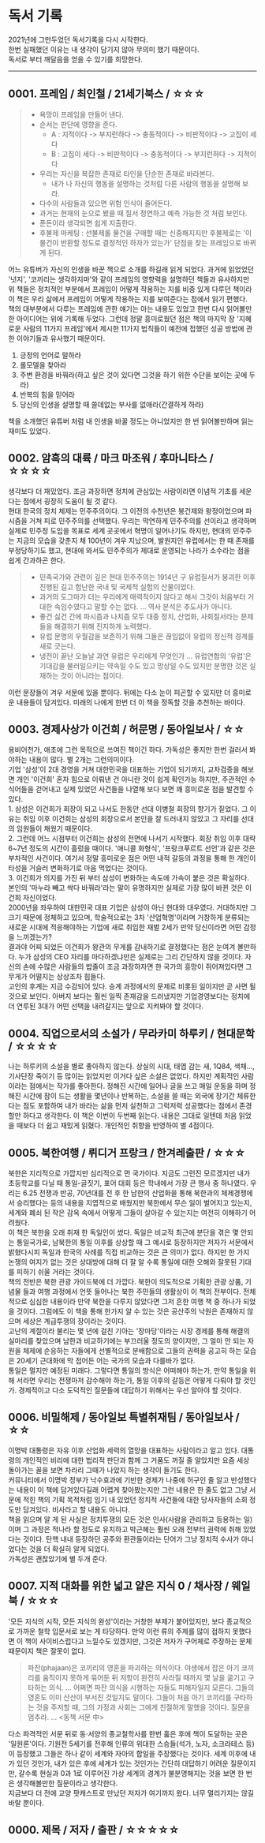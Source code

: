 # 독서 기록

2021년에 그만두었던 독서기록을 다시 시작한다.<br>
한번 실패했던 이유는 내 생각이 담기지 않아 무의미 했기 때문이다.<br>
독서로 부터 깨달음을 얻을 수 있기를 희망한다.

---

## 0001. 프레임 / 최인철 / 21세기북스 / ☆☆☆

> - 욕망이 프레임을 만들어 낸다.<br>
> - 순서는 판단에 영향을 준다.
>   * A : 지적이다 -> 부지런하다 -> 충동적이다 -> 비판적이다 -> 고집이 세다
>   * B : 고집이 세다 -> 비판적이다 -> 충동적이다 -> 부지런하다 -> 지적이다<br>
> - 우리는 자신을 복잡한 존재로 타인을 단순한 존재로 바라본다.
>   * 내가 나 자신의 행동을 설명하는 것처럼 다른 사람의 행동을 설명해 보라.
> - 다수의 사람들과 있으면 위험 인식이 줄어든다.
> - 과거는 현재의 눈으로 봤을 때 질서 정연하고 예측 가능한 것 처럼 보인다.
> - 푼돈이라 생각되면 쉽게 지출한다.
> - 후불제 마케팅 : 선불제롤 물건을 구매할 때는 신중해지지만 후불제로는 '이 물건이 반환할 정도로 결정적인 하자가 있는가' 단점을 찾는 프레임으로 바뀌게 된다.

어느 유튜버가 자신의 인생을 바꾼 책으로 소개를 하길래 읽게 되었다. 과거에 읽었었던 '넛지', '코끼리는 생각하지마'와 같이 프레임의 영향력을 설명하던 책들과 유사하지만 위 책들은 정치적인 부분에서 프레임이 어떻게 작용하는 지를 비중 있게 다루던 책이라 이 책은 우리 삶에서 프레임이 어떻게 작용하는 지를 보여준다는 점에서 읽기 편했다.<br>
책의 대부분에서 다루는 프레임에 관한 얘기는 아는 내용도 있었고 한번 다시 읽어볼만한 아이디어는 위에 기록해 두었다. 그런데 정말 흥미로웠던 점은 책의 마지막 장 '지혜로운 사람의 11가지 프레임'에서 제시한 11가지 법칙들이 예전에 접했던 성공 방법에 관한 이야기들과 유사했기 때문이다.<br>
1. 긍정의 언어로 말하라
2. 롤모델을 찾아라
3. 주변 환경을 바꿔라(하고 싶은 것이 있다면 그것을 하기 위한 수단을 보이는 곳에 두라)
4. 반복의 힘을 믿어라
5. 당신의 인생을 설명할 때 쓸데없는 부사를 없애라(간결하게 하라)<br>

책을 소개했던 유튜버 처럼 내 인생을 바꿀 정도는 아니었지만 한 번 읽어볼만하며 읽는 재미도 있었다.


## 0002. 암흑의 대륙 / 마크 마조워 / 후마니타스 / ☆☆☆☆

생각보다 더 재밌었다. 조금 과장하면 정치에 관심있는 사람이라면 이념적 기초를 세운다는 점에서 굉장히 도움이 될 것 같다.<br>
현대 한국의 정치 체제는 민주주의이다. 그 이전의 수천년은 봉건제와 왕정이었으며 파시즘을 거쳐 피로 민주주의를 선택했다. 우리는 막연하게 민주주의를 선이라고 생각하며 실제로 민주정 도입을 목표로 세계 곳곳에서 혁명이 일어나기도 하지만, 현대의 민주주는 지금의 모습을 갖춘지 채 100년이 겨우 지났으며, 발원지인 유럽에서는 한 때 존재를 부정당하기도 했고, 현대에 와서도 민주주의가 제대로 운영되는 나라가 소수라는 점을 쉽게 간과하곤 한다.<br>

> - 민족국가와 관련이 깊은 현대 민주주의는 1914년 구 유럽질서가 붕괴한 이후 진행된 길고 험난한 국내 및 국제적 실험의 산물이었다.<br>
> - 과거의 도그마가 더는 우리에게 매력적이지 않다고 해서 그것이 처음부터 거대한 속임수였다고 말할 수는 없다. ... 역사 분석은 추도사가 아니다.<br>
> - 좋건 싫건 간에 파시즘과 나치즘 모두 대중 정치, 산업화, 사회질서라는 문제들을 해결하기 위해 진지하게 노력했다.<br>
> - 유럽 문명의 우월감을 보존하기 위해 그들은 끊임없이 유럽의 정신적 경계를 새로 긋는다.<br>
> - 냉전이 끝난 오늘날 과연 유럽은 우리에게 무엇인가 ... 유럽연합의 '유럽'은 기대감을 불러일으키는 약속일 수도 있고 망상일 수도 있지만 분명한 것은 실재하는 것이 아니라는 점이다.

이런 문장들이 겨우 서문에 있을 뿐이다. 뒤에는 다소 눈이 피곤할 수 있지만 더 흥미로운 내용들이 담겨있다. 미래의 나에게 한번 더 이 책을 정독할 것을 추천하는 바이다.


## 0003. 경제사상가 이건희 / 허문명 / 동아일보사 / ☆☆

용비어천가, 애초에 그런 목적으로 쓰여진 책이긴 하다. 가독성은 좋지만 한번 걸러서 봐야하는 내용이 많다. 별 2개는 그런의미이다.<br>
기업 '삼성'이 2대 경영을 거쳐 대한민국을 대표하는 기업이 되기까지, 교차검증을 해보면 개인 '이건희' 혼자 힘으로 이뤄낸 건 아니란 것이 쉽게 확인가능 하지만, 주관적인 수식어들을 걷어내고 실제 있었던 사건들을 나열해 보다 보면 꽤 흥미로운 점을 발견할 수 있다.<br>
1\. 삼성은 이건희가 회장이 되고 나서도 한동안 선대 이병철 회장의 향기가 짙었다. 그 이유는 취임 이후 이건희는 삼성의 회장으로서 본인을 잘 드러내지 않았고 그 자리를 선대의 임원들이 채웠기 때문이다.<br>
2\. 그런데 어느 시점부터 이건희는 삼성의 전면에 나서기 시작했다. 회장 취임 이후 대략 6~7년 정도의 시간이 흘렀을 때이다. '애니콜 화형식', '프랑크푸르트 선언'과 같은 것은 부차적인 사건이다. 여기서 정말 흥미로운 점은 어떤 내적 갈등의 과정을 통해 한 개인이 타성을 거슬러 변화하기로 마음 먹었다는 것이다.<br>
3\. 이건희가 의지를 가진 뒤 부터 삼성이 변화하는 속도에 가속이 붙은 것은 확실하다. 본인의 '마누라 빼고 싹다 바꿔라'라는 말이 유명하지만 실제로 가장 많이 바뀐 것은 이건희 자신이었다.<br>
2000년을 좌우하여 대한민국 대표 기업은 삼성이 아닌 현대와 대우였다. 거대하지만 그 크기 때문에 정체하고 있으며, 학술적으로는 3차 '산업혁명'이라며 거창하게 분류되는 새로운 시대에 적응해야하는 기업에 새로 취임한 재벌 2세가 만약 당신이라면 어떤 감정을 느끼겠는가?<br>
결과야 어찌 되었든 이건희가 왕관의 무게를 감내하기로 결정했다는 점은 눈여겨 볼만하다. 누가 삼성의 CEO 자리를 마다하겠냐만은 실제로는 그리 간단하지 않을 것이다. 자신의 손에 수많은 사람들의 밥줄이 조금 과장하자면 한 국가의 흥망이 쥐어져있다면 그 무게가 어떨지는 상상조차 힘들다.<br>
고인의 후계는 지금 수감되어 있다. 승계 과정에서의 문제로 비롯된 일이지만 곧 사면 될 것으로 보인다. 아버지 보다는 훨씬 일찍 존재감을 드러냈지만 기업경영보다는 정치에 더 연루된 3대가 어떤 선택을 내려갈지는 앞으로 지켜봐야 할 것이다.


## 0004. 직업으로서의 소설가 / 무라카미 하루키 / 현대문학 / ☆☆☆☆

나는 하루키의 소설을 별로 좋아하지 않는다. 상실의 시대, 태엽 감는 새, 1Q84, 색채..., 기사단장 죽이기 등 많이는 읽었지만 이거다 싶은 소설은 없었다. 하지만 계획적인 사람이라는 점에서는 작가를 좋아한다. 정해진 시간에 일어나 글을 쓰고 매일 운동을 하며 정해진 시간에 잠이 드는 생활을 몇년이나 반복하는, 소설을 쓸 때는 외국에 장기간 체류한다는 점도 포함하여 내가 바라는 삶을 먼저 실천하고 그럭저럭 성공했다는 점에서 존경할만 하다고 생각한다.
이 책은 이번이 두번째 읽는다. 내용은 그대로 일텐데 처음 읽었을 때보다 더 쉽고 재밌게 읽혔다. 개인적인 취향을 반영하여 별 4점이다.


## 0005. 북한여행 / 뤼디거 프랑크 / 한겨레출판 / ☆☆☆

북한은 지리적으로 가깝지만 심리적으로 먼 국가이다. 지금도 그런진 모르겠지만 내가 초등학교를 다닐 때 통일-글짓기, 표어 대회 등은 학내에서 가장 큰 행사 중 하나였다. 우리는 6.25 전쟁과 반공, 70년대를 전 후 한 남한의 산업화을 통해 북한과의 체제경쟁에서 승리했다는 등의 내용을 지엽적으로 배웠지만 북한에서 무슨 일이 벌어지고 있는지, 세계와 폐쇠 된 작은 감옥 속에서 어떻게 그들이 살아갈 수 있는지는 여전히 이해하기 어려웠다.<br>
이 책은 북한을 오래 취재 한 독일인이 썼다. 독일은 비교적 최근에 분단을 겪은 몇 안되는 통일국가로, 남북한의 통일 이후를 상상할 때 그 예시로 등장하지만 저자가 서문에서 밝혔다시피 독일과 한국의 사례를 직접 비교하는 것은 큰 의미가 없다. 하지만 한 가지 논쟁의 여지가 없는 것은 상대방에 대해 더 잘 알 수록 통일에 대한 오해와 잘못된 기대를 피하기 쉬울 거라는 것이다.<br>
책의 전반은 북한 관광 가이드북에 더 가깝다. 북한이 의도적으로 기획한 관광 상품, 기념물 들과 여행 과정에서 언뜻 들어나는 북한 주민들의 생활상이 이 책의 전부이다. 전체적으로 심심한 내용이라 만약 북한을 다루지 않았다면 그저 흔한 여행 책 중 하나가 되었을 것이다. 그럼에도 이 책을 통해 한가지 알 수 있는 것은 공산주의 낙원은 존재하지 않으며 세상은 계급투쟁의 장이라는 것이다.<br>
고난의 계절이라 불리는 몇 년에 걸친 기아는 '장마당'이라는 시장 경제를 통해 해결의 실마리를 찾았으며 남한과 비교하기에는 부끄러울 정도의 양이지만, 그 얼마 안 되는 자원을 체제에 순응하는 자들에게 선별적으로 분배함으로 그들의 권력을 공고히 하는 모습은 20세기 근대화에 막 접어든 어는 국가의 모습과 다를바가 없다.<br>
통일은 멀지만 예정된 미래다. 그렇다면 통일의 방식은 어떠해야 하는가, 만약 통일을 위해 서라면 우리는 전쟁마저 감수해야 하는가, 통일 이후의 갈등은 어떻게 다뤄야 할 것인가. 경제적이고 다소 도덕적인 질문들에 대답하기 위해서는 우선 알아야 할 것이다.


## 0006. 비밀해제 / 동아일보 특별취재팀 / 동아일보사 / ☆☆

이명박 대통령은 자유 이후 산업화 세력의 열망을 대표하는 사람이라고 알고 있다. 대통령의 개인적인 비리에 대한 법리적 판단과 함께 그 거품도 꺼질 줄 알았지만 요즘 세상 돌아가는 꼴을 보면 차라리 그때가 나았지 하는 생각이 들기도 한다.<br>
커뮤니티에서 이명박 정부가 낙수효과에 기반한 경제가 나중에 허구인 줄 알고 반성했다는 내용이 이 책에 담겨있다길래 어렵게 찾아봤는지만 그런 내용은 한 줄도 없고 그냥 서문에 적힌 책의 기획 목적처럼 임기 내 있었던 정치적 사건들에 대한 당사자들의 소회 정도만 담겨있다. 비사라고 할 내용도 아니다.<br>
책을 읽으며 알 게 된 사실은 정치투쟁의 모든 것은 인사(사람을 관리하고 등용하는 일)이며 그 과정은 적나라 할 정도로 유치하고 박근혜는 훨씬 오래 전부터 권력에 취해 있었다는 것이다. 탄핵 내내 등장하던 공주와 환관들이라는 단어가 그냥 정치적 수사가 아니었다는 것을 더 확실히 알게 되었다.<br>
가독성은 괜찮았기에 별 두개 준다.


## 0007. 지적 대화를 위한 넓고 얕은 지식 0 / 채사장 / 웨일북 / ☆☆☆

'모든 지식의 시작, 모든 지식의 완성'이라는 거창한 부제가 붙어있지만, 보다 종교적으로 가까운 철학 입문서로 보는 게 타당하다. 만약 이런 류의 주제를 많이 접하지 못했다면 이 책이 사이비스럽다고 느낄수도 있겠지만, 그것은 저자가 구어체로 주장하는 문체 때문이지 책은 잘못이 없다.

> 파잔(phajaan)은 코끼리의 영혼을 파괴하는 의식이다. 야생에서 잡은 아기 코끼리를 움직이지 못하게 묶어둔 뒤 저항이 완전히 사라질 때까지 몇 날을 굶기고 구타하는 의식. ... 어쩌면 파잔 의식을 시행하는 자들도 피해자일지 모른다. 그들의 영혼도 이미 산산이 부서진 것일지도 말이다. 그들이 처음 아기 코끼리를 구타하는 것을 주저할 때, 그의 가정과 사회는 그에게 친절하게 말했을 것이다. 질문을 멈추라. ... <동책 서문 中>

다소 파격적인 서문 뒤로 동·서양의 종교철학사를 한번 훓은 후에 책이 도달하는 곳은 '일원론'이다. 기원전 5세기를 전후해 인류의 위대한 스승들(석가, 노자, 소크라테스 등)이 등장했고 그들은 하나 같이 세계와 자아의 합일을 주장했다는 것이다. 세계 이후에 내가 있던 것인가, 내가 있은 후에 세계가 있는 것인가는 간단히 대답하기 어려운 질문이지만, 갈수록 현실과 0과 1로 이루어진 가상 세계의 경계가 불분명해지는 것을 보면 한 번은 생각해볼만한 질문이라고 생각한다.<br>
지금보다 더 전에 교양 팟캐스트로 만났던 저자가 여기까지 왔다. 너무 멀리가지는 않길 바랄 뿐이다.


## 0000. 제목 / 저자 / 출판 / ☆☆☆☆☆



